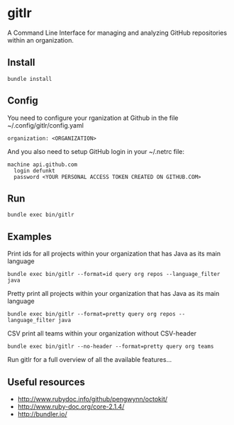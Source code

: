 gitlr
=====

A Command Line Interface for managing and analyzing GitHub repositories within an organization.

Install
-------
```
bundle install 
```

Config
------
You need to configure your rganization at Github in the file ~/.config/gitlr/config.yaml

```
organization: <ORGANIZATION>
```

And you also need to setup GitHub login in your ~/.netrc file:

```
machine api.github.com
  login defunkt
  password <YOUR PERSONAL ACCESS TOKEN CREATED ON GITHUB.COM>
```


Run
---
```
bundle exec bin/gitlr
```

Examples
--------

Print ids for all projects within your organization that has Java as its main language
```
bundle exec bin/gitlr --format=id query org repos --language_filter java
```

Pretty print all projects within your organization that has Java as its main language
```
bundle exec bin/gitlr --format=pretty query org repos --language_filter java
```

CSV print all teams within your organization without CSV-header
```
bundle exec bin/gitlr --no-header --format=pretty query org teams
```

Run gitlr for a full overview of all the available features...



Useful resources
----------------
 * http://www.rubydoc.info/github/pengwynn/octokit/
 * http://www.ruby-doc.org/core-2.1.4/
 * http://bundler.io/
